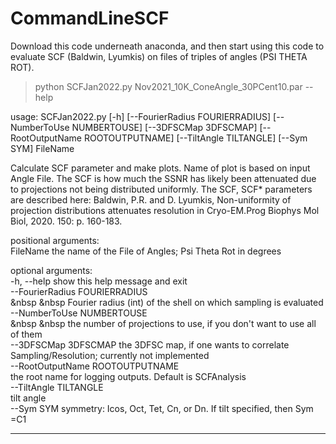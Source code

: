 # CommandLineSCF
Download this code underneath anaconda, and then start using this code to evaluate SCF (Baldwin, Lyumkis) on files of triples of angles (PSI THETA ROT).  



> python SCFJan2022.py Nov2021_10K_ConeAngle_30PCent10.par  --help


usage: SCFJan2022.py [-h] [--FourierRadius FOURIERRADIUS] [--NumberToUse NUMBERTOUSE] [--3DFSCMap 3DFSCMAP] [--RootOutputName ROOTOUTPUTNAME] [--TiltAngle TILTANGLE] [--Sym SYM] FileName  <br />

Calculate SCF parameter and make plots. Name of plot is based on input Angle File. The SCF is how much the SSNR has likely been attenuated due to projections not being distributed uniformly. The SCF, SCF* parameters are described here: Baldwin, P.R. and D. Lyumkis, Non-uniformity of projection distributions attenuates resolution in Cryo-EM.Prog Biophys Mol Biol, 2020. 150: p. 160-183. <br />

positional arguments:<br />
 FileName              the name of the File of Angles; Psi Theta Rot in degrees <br />

optional arguments: <br />
 -h, --help            show this help message and exit <br />
 --FourierRadius FOURIERRADIUS <br />
   &nbsp &nbsp Fourier radius (int) of the shell on which sampling is evaluated <br />
 --NumberToUse NUMBERTOUSE <br />
      &nbsp &nbsp          the number of projections to use, if you don't want to use all of them <br />
 --3DFSCMap 3DFSCMAP   the 3DFSC map, if one wants to correlate Sampling/Resolution; currently not implemented <br />
 --RootOutputName ROOTOUTPUTNAME <br />
                the root name for logging outputs. Default is SCFAnalysis <br />
 --TiltAngle TILTANGLE <br />
                       tilt angle <br />
 --Sym SYM             symmetry: Icos, Oct, Tet, Cn, or Dn. If tilt specified, then Sym =C1   <br />

----------------------------------------------------------------------------------


